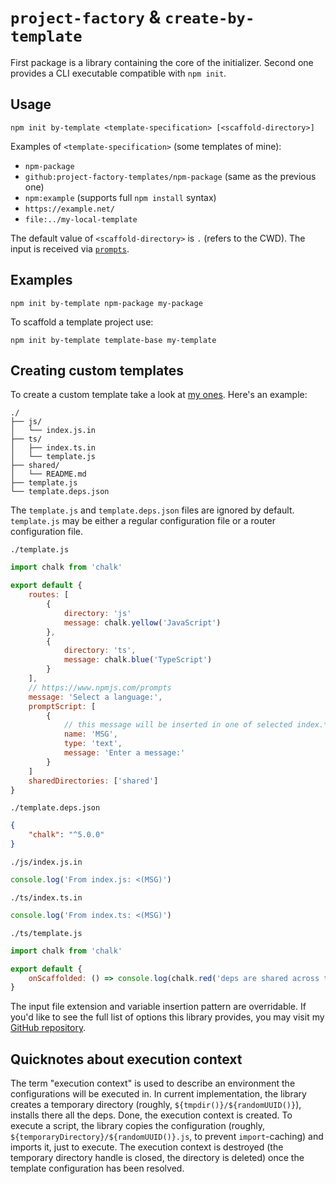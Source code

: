 # `project-factory` & `create-by-template`

First package is a library containing the core of the initializer. Second one provides a CLI executable compatible with `npm init`.

## Usage

```shell
npm init by-template <template-specification> [<scaffold-directory>]
```

Examples of `<template-specification>` (some templates of mine):

- `npm-package`
- `github:project-factory-templates/npm-package` (same as the previous one)
- `npm:example` (supports full `npm install` syntax)
- `https://example.net/`
- `file:../my-local-template`

The default value of `<scaffold-directory>` is `.` (refers to the CWD). The input is received via [`prompts`](https://npmjs.com/prompts).

## Examples

```shell
npm init by-template npm-package my-package
```

To scaffold a template project use:

```shell
npm init by-template template-base my-template
```

## Creating custom templates

To create a custom template take a look at [my ones](https://github.com/project-factory-templates). Here's an example:

```plain
./
├── js/
│   └── index.js.in
├── ts/
│   ├── index.ts.in
│   └── template.js
├── shared/
│   └── README.md
├── template.js
└── template.deps.json
```

The `template.js` and `template.deps.json` files are ignored by default. `template.js` may be either a regular configuration file or a router configuration file.

`./template.js`
```javascript
import chalk from 'chalk'

export default {
    routes: [
        {
            directory: 'js'
            message: chalk.yellow('JavaScript')
        },
        {
            directory: 'ts',
            message: chalk.blue('TypeScript')
        }
    ],
    // https://www.npmjs.com/prompts
    message: 'Select a language:',
    promptScript: [
        {
            // this message will be inserted in one of selected index.* files
            name: 'MSG',
            type: 'text',
            message: 'Enter a message:'
        }
    ]
    sharedDirectories: ['shared']
}
```
`./template.deps.json`
```json
{
    "chalk": "^5.0.0"
}
```
`./js/index.js.in`
```javascript
console.log('From index.js: <(MSG)')
```
`./ts/index.ts.in`
```javascript
console.log('From index.ts: <(MSG)')
```
`./ts/template.js`
```javascript
import chalk from 'chalk'

export default {
    onScaffolded: () => console.log(chalk.red('deps are shared across the configs'))
}
```

The input file extension and variable insertion pattern are overridable. If you'd like to see the full list of options this library provides, you may visit my [GitHub repository](https://github.com/retueZe/project-factory/blob/master/src/TemplateConfig.ts#L12).

## Quicknotes about execution context

The term "execution context" is used to describe an environment the configurations will be executed in. In current implementation, the library creates a temporary directory (roughly, `${tmpdir()}/${randomUUID()}`), installs there all the deps. Done, the execution context is created. To execute a script, the library copies the configuration (roughly, `${temporaryDirectory}/${randomUUID()}.js`, to prevent `import`-caching) and imports it, just to execute. The execution context is destroyed (the temporary directory handle is closed, the directory is deleted) once the template configuration has been resolved.
